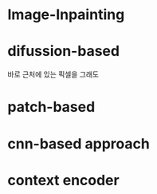 # Image-Inpainting

# difussion-based

바로 근처에 있는 픽셀을 그래도 

# patch-based

# cnn-based approach

# context encoder
